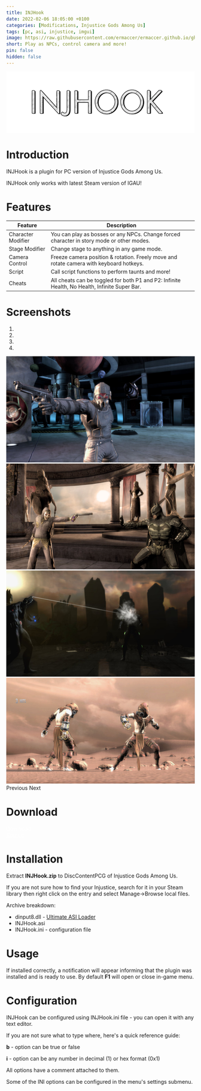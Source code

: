 ```yaml
---
title: INJHook
date: 2022-02-06 18:05:00 +0100
categories: [Modifications, Injustice Gods Among Us]
tags: [pc, asi, injustice, imgui]   
image: https://raw.githubusercontent.com/ermaccer/ermaccer.github.io/gh-pages/assets/mods/dcf/injhook/1.jpg
short: Play as NPCs, control camera and more!
pin: false
hidden: false
---
```


 <img class="img-fluid mx-auto" alt="injhook" src="https://raw.githubusercontent.com/ermaccer/ermaccer.github.io/gh-pages/assets/projects/injhook_logo_export.png">

# Introduction
INJHook is a plugin for PC version of Injustice Gods Among Us.

<div class="alert bg-dark">
 INJHook only works with latest Steam version of IGAU!
</div>

# Features

| Feature | Description |
| --- | --- |
|Character Modifier| You can play as bosses or any NPCs. Change forced character in story mode or other modes. |
|Stage Modifier| Change stage to anything in any game mode.  |
|Camera Control| Freeze camera position & rotation. Freely move and rotate camera with keyboard hotkeys.  |
|Script| Call script functions to perform taunts and more! |
|Cheats| All cheats can be toggled for both P1 and P2: Infinite Health, No Health, Infinite Super Bar. |

# Screenshots

<div id="carouselScreenshots" class="carousel slide" data-ride="carousel">
  <ol class="carousel-indicators">
    <li data-target="#carouselScreenshots" data-slide-to="0" class="active"></li>
    <li data-target="#carouselScreenshots" data-slide-to="1"></li>
    <li data-target="#carouselScreenshots" data-slide-to="2"></li>
	<li data-target="#carouselScreenshots" data-slide-to="3"></li>
  </ol>
  <div class="carousel-inner">
    <div class="carousel-item active">
      <img class="d-block w-100" src="https://raw.githubusercontent.com/ermaccer/ermaccer.github.io/gh-pages/assets/mods/dcf/injhook/1.jpg">
    </div>
    <div class="carousel-item">
      <img class="d-block w-100" src="https://raw.githubusercontent.com/ermaccer/ermaccer.github.io/gh-pages/assets/mods/dcf/injhook/2.jpg">
    </div>
    <div class="carousel-item">
      <img class="d-block w-100" src="https://raw.githubusercontent.com/ermaccer/ermaccer.github.io/gh-pages/assets/mods/dcf/injhook/3.jpg">
    </div>
	<div class="carousel-item">
      <img class="d-block w-100" src="https://raw.githubusercontent.com/ermaccer/ermaccer.github.io/gh-pages/assets/mods/dcf/injhook/4.jpg">
    </div>
  </div>
  <a class="carousel-control-prev" href="#carouselScreenshots" style="text-decoration: none;" role="button" data-slide="prev">
    <span class="carousel-control-prev-icon" aria-hidden="true"></span>
    <span class="sr-only">Previous</span>
  </a>
  <a class="carousel-control-next" href="#carouselScreenshots" style="text-decoration: none;" role="button" data-slide="next">
    <span class="carousel-control-next-icon" aria-hidden="true"></span>
    <span class="sr-only">Next</span>
  </a>
</div>

# Download

<a class="btn btn-block btn-dark bg-dark text-gray btn-lg" style="color: white;" href="https://github.com/ermaccer/INJHook/releases/latest/download/injhook.zip" role="button">
<i class="fas fa-download"></i>
Download
</a>
<br>
<a class="btn btn-block btn-dark bg-dark text-gray btn-lg" style="color: white;" href="https://github.com/ermaccer/INJHook/" role="button">
<i class="fab fa-github"></i>
Source
</a>

# Installation 

Extract **INJHook.zip** to DiscContentPCG of Injustice Gods Among Us.

If you are not sure how to find your Injustice, search for it in your Steam library then right click on the entry and select Manage->Browse local files.

Archive breakdown:

 - dinput8.dll - [Ultimate ASI Loader](https://github.com/ThirteenAG/Ultimate-ASI-Loader/)
 - INJHook.asi 
 - INJHook.ini - configuration file


# Usage

If installed correctly, a notification will appear informing that the plugin was installed
and is ready to use. By default **F1** will open or close in-game menu.


# Configuration

INJHook can be configured using INJHook.ini file - you can open it with any text editor.


If you are not sure what to type where, here's a quick reference guide:

**b** - option can be true or false

**i** - option can be any number in decimal (1) or hex format (0x1)

All options have a comment attached to them.



<div class="alert bg-dark">
 Some of the INI options can be configured in the menu's settings submenu.
</div>


